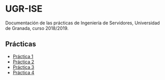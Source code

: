 # UGR-ISE

Documentación de las prácticas de Ingeniería de Servidores, Universidad de Granada, curso 2018/2019.

## Prácticas
- [Práctica 1](https://github.com/JavierBejMen/UGR-ISE/blob/master/Practica1.md)
- [Práctica 2](https://github.com/JavierBejMen/UGR-ISE/blob/master/Practica2.md)
- [Práctica 3](https://github.com/JavierBejMen/UGR-ISE/blob/master/Practica3.md)
- [Práctica 4](https://github.com/JavierBejMen/UGR-ISE/blob/master/Practica4.md)
